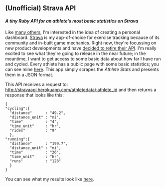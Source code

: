 ## (Unofficial) Strava API
#### _A tiny Ruby API for an athlete's most basic statistics on Strava_

Like [many others](https://github.com/chocolit/dashboard), I'm interested in the idea of creating a personal dashboard. [Strava](http://www.strava.com/) is my app-of-choice for exercise tracking because of its community and in-built game mechanics. Right now, they're focussing on new product developments and have [decided to retire their API](http://engineering.strava.com/strava-v1v2-api-retired/). I'm really excited to see what they're going to release in the near future; in the meantime, I want to get access to some basic data about how far I have run and cycled. Every athlete has a public page with some basic statistics; you can see mine [here](http://www.strava.com/athletes/577065). This app simply scrapes the *Athlete Stats* and presents them in a JSON format.

This API receives a request to: http://stravaapi.herokuapp.com/athletedata/:athlete_id and then returns a response that looks like this:

    {
    "cycling":{
      "distance"      : "49.2",
      "distance_unit" : "mi",
      "time"          : "4",
      "time_unit"     : "hr",
      "rides"         : "9"
      },
    "running":{
      "distance"      : "199.7",
      "distance_unit" : "mi",
      "time"          : "26",
      "time_unit"     : "hr",
      "runs"          : "128"
      }
    }

You can see what my results look like [here](http://stravaapi.herokuapp.com/athletedata/577065).
